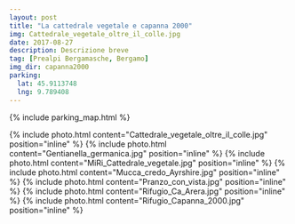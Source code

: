 ```yaml
---
layout: post
title: "La cattedrale vegetale e capanna 2000"
img: Cattedrale_vegetale_oltre_il_colle.jpg
date: 2017-08-27
description: Descrizione breve
tag: [Prealpi Bergamasche, Bergamo]
img_dir: capanna2000
parking:
  lat: 45.9113748
  lng: 9.789408
---
```


{% include parking_map.html %}

<div>
{% include photo.html content="Cattedrale_vegetale_oltre_il_colle.jpg" position="inline" %}
{% include photo.html content="Gentianella_germanica.jpg" position="inline" %}
{% include photo.html content="MiRi_Cattedrale_vegetale.jpg" position="inline" %}
{% include photo.html content="Mucca_credo_Ayrshire.jpg" position="inline" %}
{% include photo.html content="Pranzo_con_vista.jpg" position="inline" %}
{% include photo.html content="Rifugio_Ca_Arera.jpg" position="inline" %}
{% include photo.html content="Rifugio_Capanna_2000.jpg" position="inline" %}
</div>
